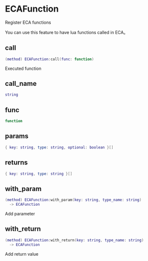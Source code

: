 # ECAFunction

Register ECA functions

You can use this feature to have lua functions called in ECA。

## call

```lua
(method) ECAFunction:call(func: function)
```

Executed function
## call_name

```lua
string
```

## func

```lua
function
```

## params

```lua
{ key: string, type: string, optional: boolean }[]
```

## returns

```lua
{ key: string, type: string }[]
```

## with_param

```lua
(method) ECAFunction:with_param(key: string, type_name: string)
  -> ECAFunction
```

Add parameter
## with_return

```lua
(method) ECAFunction:with_return(key: string, type_name: string)
  -> ECAFunction
```

Add return value

